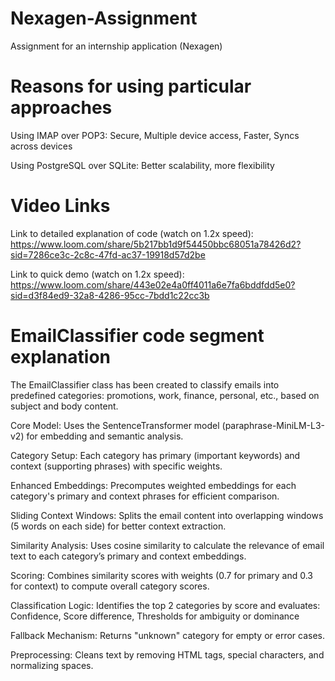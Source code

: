 # Nexagen-Assignment
Assignment for an internship application (Nexagen)

# Reasons for using particular approaches

Using IMAP over POP3: 
Secure, Multiple device access, Faster, Syncs across devices

Using PostgreSQL over SQLite:
Better scalability, more flexibility

# Video Links
Link to detailed explanation of code (watch on 1.2x speed): https://www.loom.com/share/5b217bb1d9f54450bbc68051a78426d2?sid=7286ce3c-2c8c-47fd-ac37-19918d57d2be

Link to quick demo (watch on 1.2x speed): https://www.loom.com/share/443e02e4a0ff4011a6e7fa6bddfdd5e0?sid=d3f84ed9-32a8-4286-95cc-7bdd1c22cc3b

# EmailClassifier code segment explanation
The EmailClassifier class has been created to classify emails into predefined categories: promotions, work, finance, personal, etc., based on subject and body content.

Core Model:
Uses the SentenceTransformer model (paraphrase-MiniLM-L3-v2) for embedding and semantic analysis.

Category Setup:
Each category has primary (important keywords) and context (supporting phrases) with specific weights.

Enhanced Embeddings:
Precomputes weighted embeddings for each category's primary and context phrases for efficient comparison.

Sliding Context Windows:
Splits the email content into overlapping windows (5 words on each side) for better context extraction.

Similarity Analysis:
Uses cosine similarity to calculate the relevance of email text to each category’s primary and context embeddings.

Scoring:
Combines similarity scores with weights (0.7 for primary and 0.3 for context) to compute overall category scores.

Classification Logic:
Identifies the top 2 categories by score and evaluates:
Confidence, Score difference, Thresholds for ambiguity or dominance

Fallback Mechanism:
Returns "unknown" category for empty or error cases.

Preprocessing:
Cleans text by removing HTML tags, special characters, and normalizing spaces.
